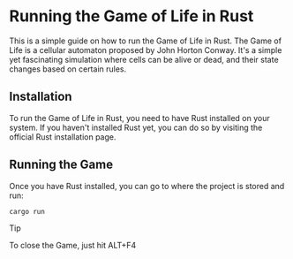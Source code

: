 # Running the Game of Life in Rust

This is a simple guide on how to run the Game of Life in Rust. The Game of Life is a cellular automaton proposed by John Horton Conway. It's a simple yet fascinating simulation where cells can be alive or dead, and their state changes based on certain rules.

## Installation

To run the Game of Life in Rust, you need to have Rust installed on your system. If you haven't installed Rust yet, you can do so by visiting the official Rust installation page.

## Running the Game

Once you have Rust installed, you can go to where the project is stored and run:
```bash
cargo run
```
>[!TIP]
>To close the Game, just hit ALT+F4
